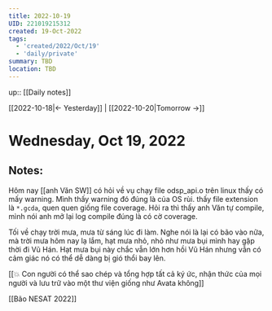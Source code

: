 ```yaml
---
title: 2022-10-19
UID: 221019215312
created: 19-Oct-2022
tags:
  - 'created/2022/Oct/19'
  - 'daily/private'
summary: TBD
location: TBD
---
```

up:: [[Daily notes]]

[[2022-10-18|<- Yesterday]] | [[2022-10-20|Tomorrow ->]]
# Wednesday, Oct 19, 2022

## Notes:
Hôm nay [[anh Văn SW]] có hỏi về vụ chạy file odsp_api.o trên linux thấy có mấy warning. Mình thấy warning đó đúng là của OS rùi. thấy file extension là `*.gcda`, quen quen giống file coverage. Hỏi ra thì thấy anh Văn tự compile, mình nói anh mở lại log compile đúng là có cờ coverage.

Tối về chạy trời mưa, mưa từ sáng lúc đi làm. Nghe nói là lại có bão vào nữa, mà trời mưa hôm nay lạ lắm, hạt mưa nhỏ, nhỏ như mưa bụi mình hay gặp thời đi Vũ Hán. Hạt mưa bụi này chắc vẫn lớn hơn hồi Vũ Hán nhưng vẫn có cảm giác nó có thể dễ dàng bị gió thổi bay lên.

[[💥 Con người có thể sao chép và tổng hợp tất cả ký ức, nhận thức của mọi người và lưu trữ vào một thư viện giống như Avata không]]

[[Bão NESAT 2022]]
